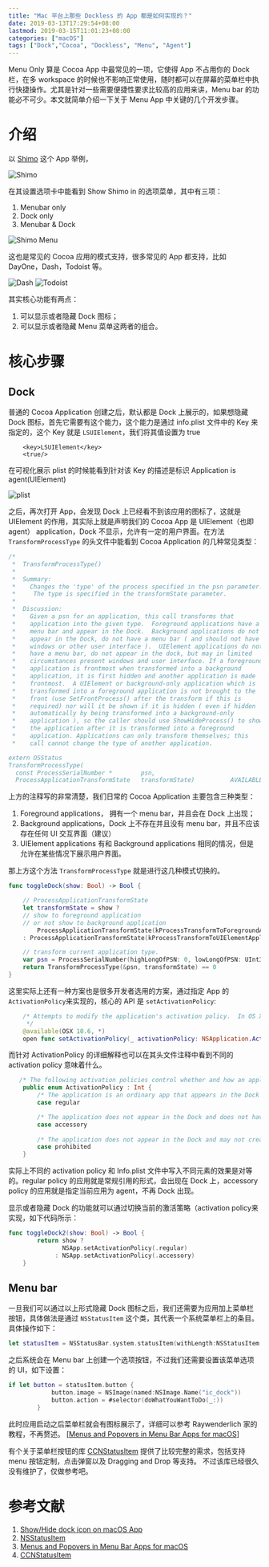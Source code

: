 ```yaml
---
title: "Mac 平台上那些 Dockless 的 App 都是如何实现的？"
date: 2019-03-13T17:29:54+08:00
lastmod: 2019-03-15T11:01:23+08:00
categories: ["macOS"]
tags: ["Dock","Cocoa", "Dockless", "Menu", "Agent"]
---
```


Menu Only 算是 Cocoa App 中最常见的一项，它使得 App 不占用你的 Dock 栏，在多 workspace 的时候也不影响正常使用，随时都可以在屏幕的菜单栏中执行快捷操作。尤其是针对一些需要便捷性要求比较高的应用来讲，Menu bar 的功能必不可少。本文就简单介绍一下关于 Menu App 中关键的几个开发步骤。

<!-- more -->

# 介绍

以 [Shimo](https://www.shimovpn.com/) 这个 App 举例，

![Shimo](https://i.imgur.com/vT7EEVK.png)

在其设置选项卡中能看到 Show Shimo in 的选项菜单，其中有三项： 

1. Menubar only
2. Dock only
3. Menubar & Dock

![Shimo Menu](https://i.imgur.com/WywIVkV.png)

这也是常见的 Cocoa 应用的模式支持，很多常见的 App 都支持，比如 DayOne，Dash，Todoist 等。

![Dash](https://i.imgur.com/ioUvpNw.png)
![Todoist](https://i.imgur.com/ORYAEcZ.png)

其实核心功能有两点：
1. 可以显示或者隐藏 Dock 图标； 
2. 可以显示或者隐藏 Menu 菜单这两者的组合。

# 核心步骤

## Dock

普通的 Cocoa Application 创建之后，默认都是 Dock 上展示的，如果想隐藏 Dock 图标，首先它需要有这个能力，这个能力是通过 info.plist 文件中的 Key 来指定的，这个 Key 就是 `LSUIElement`，我们将其值设置为 true

``` plist
	<key>LSUIElement</key>
	<true/>
```

在可视化展示 plist 的时候能看到针对该 Key 的描述是标识 Application is agent(UIElement)

![plist](https://i.imgur.com/ef3w8TR.png)

之后，再次打开 App，会发现 Dock 上已经看不到该应用的图标了，这就是 UIElement 的作用，其实际上就是声明我们的 Cocoa App 是 UIElement（也即 agent） application，Dock 不显示，允许有一定的用户界面。在方法 `TransformProcessType` 的头文件中能看到 Cocoa Application 的几种常见类型：

``` Swift
/*
 *  TransformProcessType()
 *  
 *  Summary:
 *    Changes the 'type' of the process specified in the psn parameter.
 *     The type is specified in the transformState parameter.
 *  
 *  Discussion:
 *    Given a psn for an application, this call transforms that
 *    application into the given type.  Foreground applications have a
 *    menu bar and appear in the Dock.  Background applications do not
 *    appear in the Dock, do not have a menu bar ( and should not have
 *    windows or other user interface ).  UIElement applications do not
 *    have a menu bar, do not appear in the dock, but may in limited
 *    circumstances present windows and user interface. If a foreground
 *    application is frontmost when transformed into a background
 *    application, it is first hidden and another application is made
 *    frontmost.  A UIElement or background-only application which is
 *    transformed into a foreground application is not brought to the
 *    front (use SetFrontProcess() after the transform if this is
 *    required) nor will it be shown if it is hidden ( even if hidden
 *    automatically by being transformed into a background-only
 *    application ), so the caller should use ShowHideProcess() to show
 *    the application after it is transformed into a foreground
 *    application. Applications can only transform themselves; this
 *    call cannot change the type of another application.

extern OSStatus 
TransformProcessType(
  const ProcessSerialNumber *        psn,
  ProcessApplicationTransformState   transformState)          AVAILABLE_MAC_OS_X_VERSION_10_3_AND_LATER;  
```

上方的注释写的非常清楚，我们日常的 Cocoa Application 主要包含三种类型：

1. Foreground applications， 拥有一个 menu bar，并且会在 Dock 上出现；
2. Background applications，Dock 上不存在并且没有 menu bar，并且不应该存在任何 UI 交互界面（建议）
3. UIElement applications 有和 Background applications 相同的情况，但是允许在某些情况下展示用户界面。

那上方这个方法 `TransformProcessType` 就是进行这几种模式切换的。


``` Swift
func toggleDock(show: Bool) -> Bool {

    // ProcessApplicationTransformState
    let transformState = show ? 
    // show to foreground application 
    // or not show to background application
        ProcessApplicationTransformState(kProcessTransformToForegroundApplication) 
    : ProcessApplicationTransformState(kProcessTransformToUIElementApplication)

    // transform current application type.
    var psn = ProcessSerialNumber(highLongOfPSN: 0, lowLongOfPSN: UInt32(kCurrentProcess))
    return TransformProcessType(&psn, transformState) == 0
}
```

这里实际上还有一种方案也是很多开发者选用的方案，通过指定 App 的`ActivationPolicy`来实现的，核心的 API 是 `setActivationPolicy`:

``` Swift
    /* Attempts to modify the application's activation policy.  In OS X 10.9, any policy may be set; prior to 10.9, the activation policy may be changed to NSApplicationActivationPolicyProhibited or NSApplicationActivationPolicyRegular, but may not be changed to NSApplicationActivationPolicyAccessory.  This returns YES if setting the activation policy is successful, and NO if not.
     */
    @available(OSX 10.6, *)
    open func setActivationPolicy(_ activationPolicy: NSApplication.ActivationPolicy) -> Bool

```

而针对 ActivationPolicy 的详细解释也可以在其头文件注释中看到不同的 activation policy 意味着什么。

``` Swift
   /* The following activation policies control whether and how an application may be activated.  They are determined by the Info.plist. */
    public enum ActivationPolicy : Int {
        /* The application is an ordinary app that appears in the Dock and may have a user interface.  This is the default for bundled apps, unless overridden in the Info.plist. */
        case regular

        /* The application does not appear in the Dock and does not have a menu bar, but it may be activated programmatically or by clicking on one of its windows.  This corresponds to LSUIElement=1 in the Info.plist. */
        case accessory
        
        /* The application does not appear in the Dock and may not create windows or be activated.  This corresponds to LSBackgroundOnly=1 in the Info.plist.  This is also the default for unbundled executables that do not have Info.plists. */
        case prohibited
    }
```

实际上不同的 activation policy 和 Info.plist 文件中写入不同元素的效果是对等的。regular policy 的应用就是常规引用的形式，会出现在 Dock 上，accessory policy 的应用就是指定当前应用为 agent，不再 Dock 出现。

显示或者隐藏 Dock 的功能就可以通过切换当前的激活策略（activation policy来实现，如下代码所示：

``` Swift
func toggleDock2(show: Bool) -> Bool {
        return show ?
               NSApp.setActivationPolicy(.regular)
             : NSApp.setActivationPolicy(.accessory)
    }
```

## Menu bar

一旦我们可以通过以上形式隐藏 Dock 图标之后，我们还需要为应用加上菜单栏按钮，具体做法是通过 `NSStatusItem` 这个类，其代表一个系统菜单栏上的条目。具体操作如下：

``` Swift
let statusItem = NSStatusBar.system.statusItem(withLength:NSStatusItem.squareLength)
```

之后系统会在 Menu bar 上创建一个选项按钮，不过我们还需要设置该菜单选项的 UI，如下设置：

``` Swift
if let button = statusItem.button {
            button.image = NSImage(named:NSImage.Name("ic_dock"))
            button.action = #selector(doWhatYouWantToDo(_:))
        }
```

此时应用启动之后菜单栏就会有图标展示了，详细可以参考 Raywenderlich 家的教程，不再赘述。 [[Menus and Popovers in Menu Bar Apps for macOS](https://www.raywenderlich.com/450-menus-and-popovers-in-menu-bar-apps-for-macos)]

有个关于菜单栏按钮的库 [CCNStatusItem](https://github.com/phranck/CCNStatusItem) 提供了比较完整的需求，包括支持 menu 按钮定制，点击弹窗以及 Dragging and Drop 等支持。 不过该库已经很久没有维护了，仅做参考吧。

# 参考文献

1. [Show/Hide dock icon on macOS App](https://medium.com/@jackymelb/show-hide-dock-icon-on-macos-app-3a59f7df282d)
2. [NSStatusItem](https://developer.apple.com/documentation/appkit/nsstatusitem)
3. [Menus and Popovers in Menu Bar Apps for macOS](https://www.raywenderlich.com/450-menus-and-popovers-in-menu-bar-apps-for-macos)
4. [CCNStatusItem](https://github.com/phranck/CCNStatusItem)